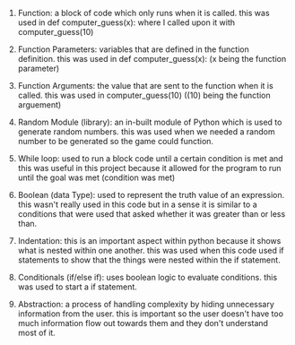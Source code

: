 1) Function: a block of code which only runs when it is called. this was used in def computer_guess(x): where I called upon it with computer_guess(10)

2) Function Parameters: variables that are defined in the function definition. this was used in def computer_guess(x): (x being the function parameter)

3) Function Arguments:  the value that are sent to the function when it is called. this was used in computer_guess(10) ((10) being the function arguement)

4) Random Module (library): an in-built module of Python which is used to generate random numbers. this was used when we needed a random number to be generated so the game could function.

5) While loop: used to run a block code until a certain condition is met and this was useful in this project because it allowed for the program to run until the goal was met (condition was met)

6) Boolean (data Type): used to represent the truth value of an expression. this wasn't really used in this code but in a sense it is similar to a conditions that were used that asked whether it was greater than or less than.

7) Indentation: this is an important aspect within python because it shows what is nested within one another. this was used when this code used if statements to show that the things were nested within the if statement.

8) Conditionals (if/else if): uses boolean logic to evaluate conditions. this was used to start a if statement. 

9) Abstraction: a process of handling complexity by hiding unnecessary information from the user. this is important so the user doesn't have too much information flow out towards them and they don't understand most of it.


